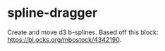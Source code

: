 # spline-dragger
Create and move d3 b-splines. Based off this block: https://bl.ocks.org/mbostock/4342190.
